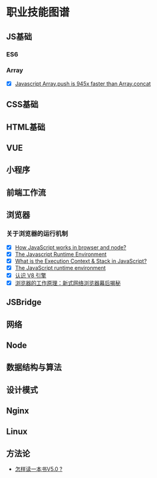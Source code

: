 # 职业技能图谱

## JS基础
### ES6
### Array 
  - [x] [Javascript Array.push is 945x faster than Array.concat](https://dev.to/uilicious/javascript-array-push-is-945x-faster-than-array-concat-1oki)

## CSS基础

## HTML基础

## VUE

## 小程序

## 前端工作流

## 浏览器
### 关于浏览器的运行机制
  - [x] [How JavaScript works in browser and node?](https://itnext.io/how-javascript-works-in-browser-and-node-ab7d0d09ac2f)
  - [x] [The Javascript Runtime Environment](https://medium.com/@olinations/the-javascript-runtime-environment-d58fa2e60dd0)
  - [x] [What is the Execution Context & Stack in JavaScript?](http://davidshariff.com/blog/what-is-the-execution-context-in-javascript)
  - [x] [The JavaScript runtime environment](http://dolszewski.com/javascript/javascript-runtime-environment/)
  - [x] [认识 V8 引擎](https://zhuanlan.zhihu.com/p/27628685)
  - [x] [浏览器的工作原理：新式网络浏览器幕后揭秘](https://www.html5rocks.com/zh/tutorials/internals/howbrowserswork/)
  
## JSBridge

## 网络

## Node

## 数据结构与算法

## 设计模式

## Nginx

## Linux

## 方法论
  - [怎样读一本书V5.0 ?](http://liujinkai.com/2017/02/08/how-to-read-a-book/)

